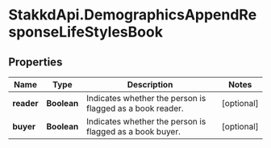 # StakkdApi.DemographicsAppendResponseLifeStylesBook

## Properties

Name | Type | Description | Notes
------------ | ------------- | ------------- | -------------
**reader** | **Boolean** | Indicates whether the person is flagged as a book reader. | [optional] 
**buyer** | **Boolean** | Indicates whether the person is flagged as a book buyer. | [optional] 


